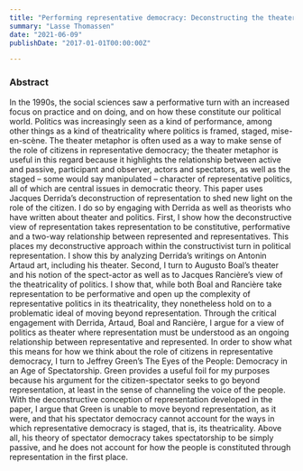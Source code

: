 ```yaml
---
title: "Performing representative democracy: Deconstructing the theater metaphor"
summary: "Lasse Thomassen"
date: "2021-06-09"
publishDate: "2017-01-01T00:00:00Z"

---
```


### Abstract

In the 1990s, the social sciences saw a performative turn with an increased focus on practice and on doing, and on how these constitute our political world. Politics was increasingly seen as a kind of performance, among other things as a kind of theatricality where politics is framed, staged, mise-en-scène. The theater metaphor is often used as a way to make sense of the role of citizens in representative democracy; the theater metaphor is useful in this regard because it highlights the relationship between active and passive, participant and observer, actors and spectators, as well as the staged – some would say manipulated – character of representative politics, all of which are central issues in democratic theory.
This paper uses Jacques Derrida’s deconstruction of representation to shed new light on the role of the citizen. I do so by engaging with Derrida as well as theorists who have written about theater and politics. First, I show how the deconstructive view of representation takes representation to be constitutive, performative and a two-way relationship between represented and representatives. This places my deconstructive approach within the constructivist turn in political representation. I show this by analyzing Derrida’s writings on Antonin Artaud art, including his theater. Second, I turn to Augusto Boal’s theater and his notion of the spect-actor as well as to Jacques Rancière’s view of the theatricality of politics. I show that, while both Boal and Rancière take representation to be performative and open up the complexity of representative politics in its theatricality, they nonetheless hold on to a problematic ideal of moving beyond representation. Through the critical engagement with Derrida, Artaud, Boal and Rancière, I argue for a view of politics as theater where representation must be understood as an ongoing relationship between representative and represented. In order to show what this means for how we think about the role of citizens in representative democracy, I turn to Jeffrey Green’s The Eyes of the People: Democracy in an Age of Spectatorship. Green provides a useful foil for my purposes because his argument for the citizen-spectator seeks to go beyond representation, at least in the sense of channeling the voice of the people. With the deconstructive conception of representation developed in the paper, I argue that Green is unable to move beyond representation, as it were, and that his spectator democracy cannot account for the ways in which representative democracy is staged, that is, its theatricality. Above all, his theory of spectator democracy takes spectatorship to be simply passive, and he does not account for how the people is constituted through representation in the first place.
